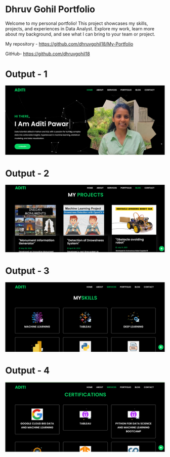 # Dhruv Gohil Portfolio
Welcome to my personal portfolio! This project showcases my skills, projects, and experiences in Data Analyst. Explore my work, learn more about my background, and see what I can bring to your team or project.

My repository - https://github.com/dhruvgohil18/My-Portfolio

GitHub- https://github.com/dhruvgohil18

# Output - 1

![Screenshot (1)](https://github.com/aditipawar31/My-portfolio/blob/main/screen%201.png)


# Output - 2

![Screenshot (2)](https://github.com/aditipawar31/My-portfolio/blob/main/screen%202.png)


# Output - 3

![Screenshot (3)](https://github.com/aditipawar31/My-portfolio/blob/main/screen%203.png)

# Output - 4

![Screenshot (4)](https://github.com/aditipawar31/My-portfolio/blob/main/screen%204.png)
